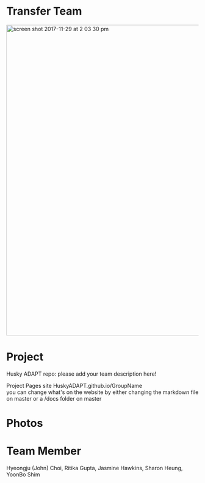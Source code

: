 # Transfer Team
<img width="815" alt="screen shot 2017-11-29 at 2 03 30 pm" src="https://user-images.githubusercontent.com/32564446/33401500-604a23ce-d50e-11e7-8287-e2a3b0c2120f.png">

# Project


Husky ADAPT repo: please add your team description here!


Project Pages site HuskyADAPT.github.io/GroupName	
you can change what's on the website by either changing the markdown file on master or a /docs folder on master


# Photos


# Team Member
Hyeongju (John) Choi, Ritika Gupta, Jasmine Hawkins, Sharon Heung, YoonBo Shim
